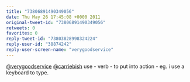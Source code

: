 ```yaml
---
title: "73806891490349056"
date: Thu May 26 17:45:08 +0000 2011
original-tweet-id: "73806891490349056"
retweets: 0
favorites: 0
reply-tweet-id: "73803828998324224"
reply-user-id: "38874242"
reply-user-screen-name: "verygoodservice"
---
```

<a href="https://twitter.com/verygoodservice">@verygoodservice</a> <a href="https://twitter.com/carriebish">@carriebish</a> use - verb - to put into action - eg. i use a keyboard to type.
